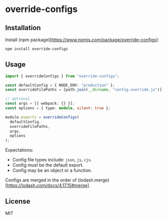 # override-configs

## Installation

Install (npm package)[https://www.npmjs.com/package/override-configs]:

```bash
npm install override-configs
```

## Usage

```ts
import { overrideConfigs } from "override-configs";

const defaultConfig = { NODE_ENV: "production" };
const overrideFilePaths = [path.join(__dirname, "config.override.js")];

// optional
const args = [{ webpack: {} }];
const options = { type: module, silent: true };

module.exports = overrideConfigs(
  defaultConfig,
  overrideFilePaths,
  args,
  options
);
```

Expectations:

- Config file types include: `json`, `js`, `cjs`.
- Config must be the default export.
- Config may be an object or a function.

Configs are merged in the order of (lodash.merge)[https://lodash.com/docs/4.17.15#merge].

## License

MIT
